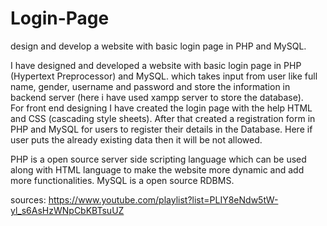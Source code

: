 # Login-Page
design and develop a website with basic login page in PHP and MySQL. 

I have designed and developed a website with basic login page in PHP (Hypertext Preprocessor) and MySQL.
which takes input from user like full name, gender, username and password and store the information in backend server 
(here i have used xampp server to store the database).  
For front end designing I have created the login page with the help HTML and CSS (cascading style sheets). 
After that created a registration form in PHP and MySQL for users to register their details in the Database. Here 
if user puts the already existing data then it will be not allowed.

PHP is a open source server side scripting language which can be used along with HTML language to make the website more dynamic
and add more functionalities.
MySQL is a open source RDBMS.

sources: https://www.youtube.com/playlist?list=PLIY8eNdw5tW-yl_s6AsHzWNpCbKBTsuUZ
 
